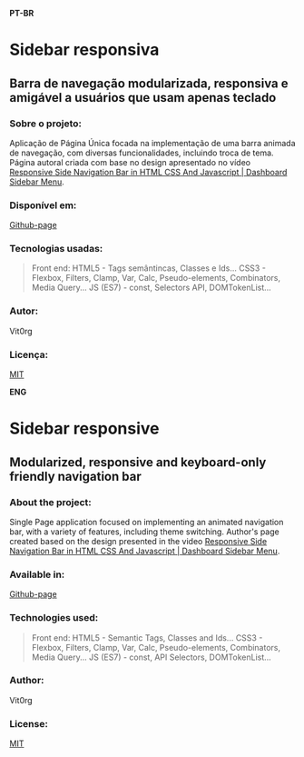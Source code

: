 **PT-BR**
# Sidebar responsiva
## Barra de navegação modularizada, responsiva e amigável a usuários que usam apenas teclado

### Sobre o projeto:
Aplicação de Página Única focada na implementação de uma barra animada de navegação, com diversas funcionalidades, incluindo troca de tema.
Página autoral criada com base no design apresentado no vídeo [Responsive Side Navigation Bar in HTML CSS And Javascript | Dashboard Sidebar Menu](https://youtu.be/wEfaoAa99XY).

### Disponível em:
[Github-page](https://vit0rg.github.io/responsive-sidebar/)

### Tecnologias usadas:
> Front end:
HTML5 - Tags semântincas, Classes e Ids...
CSS3 - Flexbox, Filters, Clamp, Var, Calc, Pseudo-elements, Combinators, Media Query...
JS (ES7) - const, Selectors API, DOMTokenList... 

### Autor:
Vit0rg

### Licença:
[MIT](https://github.com/Vit0rg/responsive-sidebar/blob/master/LICENSE.md)

**ENG** 
# Sidebar responsive 
## Modularized, responsive and keyboard-only friendly navigation bar

### About the project: 
Single Page application focused on implementing an animated navigation bar, with a variety of features, including theme switching. 
Author's page created based on the design presented in the video [Responsive Side Navigation Bar in HTML CSS And Javascript | Dashboard Sidebar Menu](https://youtu.be/wEfaoAa99XY). 

### Available in:
[Github-page](https://vit0rg.github.io/responsive-sidebar/) 

### Technologies used: 
> Front end: 
HTML5 - Semantic Tags, Classes and Ids... 
CSS3 - Flexbox, Filters, Clamp, Var, Calc, Pseudo-elements, Combinators, Media Query... 
JS (ES7) - const, API Selectors, DOMTokenList...

### Author: 
Vit0rg
 
### License: 
[MIT](https://github.com/Vit0rg/responsive-sidebar/blob/master/LICENSE.md)
